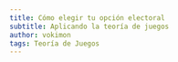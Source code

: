 ```yaml
---
title: Cómo elegir tu opción electoral
subtitle: Aplicando la teoría de juegos
author: vokimon
tags: Teoría de Juegos
---
```



